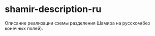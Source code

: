 # shamir-description-ru
Описание реализации схемы разделения Шамира на русском(без конечных полей).

